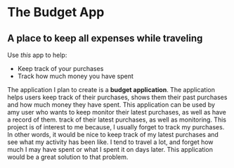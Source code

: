 # The Budget App

## A place to keep all expenses while traveling

Use *this* app to help:
- Keep track of your purchases
- Track how much money you have spent

The application I plan to create is a **budget application**. The application
helps users keep track of their purchases, shows them their past
purchases and how much money they have spent. This application can be used by amy user
 who wants to keep monitor their latest purchases, as well as have a record of them.
track of their latest purchases, as well as monitoring. This project is of interest to me
because, I usually forget to track my purchases. In other words, it would be nice
to keep track of my latest purchases and see what my activity has been like. 
I tend to travel a lot, and forget how much I may have spent or what I spent it 
on days later. This application would be a great solution to that problem.
